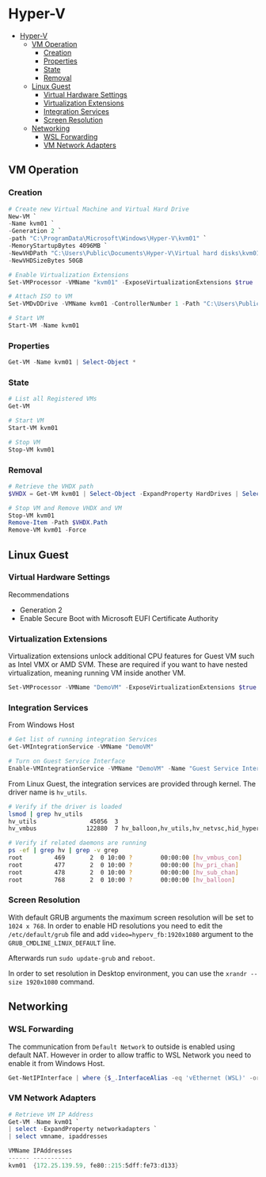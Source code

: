 # Hyper-V

- [Hyper-V](#hyper-v)
  - [VM Operation](#vm-operation)
    - [Creation](#creation)
    - [Properties](#properties)
    - [State](#state)
    - [Removal](#removal)
  - [Linux Guest](#linux-guest)
    - [Virtual Hardware Settings](#virtual-hardware-settings)
    - [Virtualization Extensions](#virtualization-extensions)
    - [Integration Services](#integration-services)
    - [Screen Resolution](#screen-resolution)
  - [Networking](#networking)
    - [WSL Forwarding](#wsl-forwarding)
    - [VM Network Adapters](#vm-network-adapters)


## VM Operation

### Creation

```powershell
# Create new Virtual Machine and Virtual Hard Drive
New-VM `
-Name kvm01 `
-Generation 2 `
-path "C:\ProgramData\Microsoft\Windows\Hyper-V\kvm01" `
-MemoryStartupBytes 4096MB `
-NewVHDPath "C:\Users\Public\Documents\Hyper-V\Virtual hard disks\kvm01.vhdx" `
-NewVHDSizeBytes 50GB

# Enable Virtualization Extensions
Set-VMProcessor -VMName "kvm01" -ExposeVirtualizationExtensions $true

# Attach ISO to VM
Set-VMDvDDrive -VMName kvm01 -ControllerNumber 1 -Path "C:\Users\Public\Documents\Iso\rhel-8.5-x86_64-dvd.iso"

# Start VM
Start-VM -Name kvm01
```


### Properties

```powershell
Get-VM -Name kvm01 | Select-Object *
```

### State

```powershell
# List all Registered VMs
Get-VM

# Start VM
Start-VM kvm01

# Stop VM
Stop-VM kvm01
```

### Removal

```powershell
# Retrieve the VHDX path
$VHDX = Get-VM kvm01 | Select-Object -ExpandProperty HardDrives | Select-Object Path

# Stop VM and Remove VHDX and VM
Stop-VM kvm01
Remove-Item -Path $VHDX.Path
Remove-VM kvm01 -Force
```



## Linux Guest

### Virtual Hardware Settings

Recommendations

- Generation 2
- Enable Secure Boot with Microsoft EUFI Certificate Authority

### Virtualization Extensions

Virtualization extensions unlock additional CPU features for Guest VM such as Intel VMX or AMD SVM. These are required if you want to have nested virtualization, meaning running VM inside another VM.

```powershell
Set-VMProcessor -VMName "DemoVM" -ExposeVirtualizationExtensions $true
```

### Integration Services

From Windows Host

```powershell
# Get list of running integration Services
Get-VMIntegrationService -VMName "DemoVM"

# Turn on Guest Service Interface
Enable-VMIntegrationService -VMName "DemoVM" -Name "Guest Service Interface"
```

From Linux Guest, the integration services are provided through kernel. The driver name is `hv_utils`.

```bash
# Verify if the driver is loaded
lsmod | grep hv_utils
hv_utils               45056  3
hv_vmbus              122880  7 hv_balloon,hv_utils,hv_netvsc,hid_hyperv,hv_storvsc,hyperv_keyboard,hyperv_fb

# Verify if related daemons are running
ps -ef | grep hv | grep -v grep
root         469       2  0 10:00 ?        00:00:00 [hv_vmbus_con]
root         477       2  0 10:00 ?        00:00:00 [hv_pri_chan]
root         478       2  0 10:00 ?        00:00:00 [hv_sub_chan]
root         768       2  0 10:00 ?        00:00:00 [hv_balloon]
```

### Screen Resolution

With default GRUB arguments the maximum screen resolution will be set to `1024 x 768`. In order to enable HD resolutions you need to edit the `/etc/default/grub` file and add `video=hyperv_fb:1920x1080` argument to the `GRUB_CMDLINE_LINUX_DEFAULT` line.

Afterwards run `sudo update-grub` and `reboot`.

In order to set resolution in Desktop environment, you can use the `xrandr --size 1920x1080` command.

## Networking

### WSL Forwarding

The communication from `Default Network` to outside is enabled using default NAT. However in order to allow traffic to WSL Network you need to enable it from Windows Host.

```powershell
Get-NetIPInterface | where {$_.InterfaceAlias -eq 'vEthernet (WSL)' -or $_.InterfaceAlias -eq 'vEthernet (Default Switch)'} | Set-NetIPInterface -Forwarding Enabled
```

### VM Network Adapters

```powershell
# Retrieve VM IP Address
Get-VM -Name kvm01 `
| select -ExpandProperty networkadapters `
| select vmname, ipaddresses

VMName IPAddresses
------ -----------
kvm01  {172.25.139.59, fe80::215:5dff:fe73:d133}
```